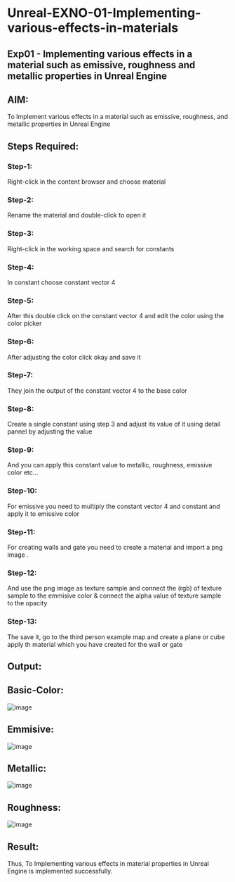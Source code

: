 # Unreal-EXNO-01-Implementing-various-effects-in-materials
## Exp01 - Implementing various effects in a material such as emissive, roughness and metallic properties in Unreal Engine

                                                                                     
## AIM:
To Implement various effects in a material such as emissive, roughness, and metallic properties in Unreal Engine
## Steps Required:
### Step-1:
Right-click in the content browser and choose material
### Step-2:
Rename the material and double-click to open it
### Step-3:
Right-click in the working space and search for constants
### Step-4:
In constant choose constant vector 4
### Step-5:
After this double click on the constant vector 4 and edit the color using the color picker
### Step-6:
After adjusting the color click okay and save it

### Step-7:
They join the output of the constant vector 4 to the base color
### Step-8:
Create a single constant using step 3 and adjust its value of it using detail pannel by adjusting the value
### Step-9:
And you can apply this constant value to metallic, roughness, emissive color etc...
### Step-10:
For emissive you need to multiply the constant vector 4 and constant and apply it to emissive color
### Step-11:
For creating walls and gate you need to create a material and import a png image .
### Step-12:
And use the png image as texture sample and connect the (rgb) of texture sample to the emmisive color & connect the alpha value of texture sample to the opacity
### Step-13:
The save it, go to the third person example map and create a plane or cube apply th material which you have created for the wall or gate



## Output:
## Basic-Color:
![image](https://github.com/Prethiveerajan/Unreal-EXNO-01-Implementing-various-effects-in-materials/assets/94233064/099f4b71-b304-42a4-afa0-6b948fb533f1)

 
## Emmisive:
![image](https://github.com/Prethiveerajan/Unreal-EXNO-01-Implementing-various-effects-in-materials/assets/94233064/9f35aa69-972d-4de2-b37e-e838e4d77730)

 
## Metallic:
![image](https://github.com/Prethiveerajan/Unreal-EXNO-01-Implementing-various-effects-in-materials/assets/94233064/102950ae-a447-4ab2-ac49-2f6a33810c35)

 
## Roughness:
![image](https://github.com/Prethiveerajan/Unreal-EXNO-01-Implementing-various-effects-in-materials/assets/94233064/871889cb-8dba-4341-a8f7-59326219714a)


 
## Result:
Thus, To Implementing various effects in material properties in Unreal Engine is implemented successfully.
